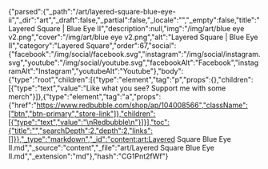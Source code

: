 {"parsed":{"_path":"/art/layered-square-blue-eye-ii","_dir":"art","_draft":false,"_partial":false,"_locale":"","_empty":false,"title":"Layered Square | Blue Eye II","description":null,"img":"/img/art/blue eye v2.png","cover":"/img/art/blue eye v2.png","alt":"Layered Square | Blue Eye II","category":"Layered Square","order":67,"social":{"facebook":"/img/social/facebook.svg","instagram":"/img/social/instagram.svg","youtube":"/img/social/youtube.svg","facebookAlt":"Facebook","instagramAlt":"Instagram","youtubeAlt":"Youtube"},"body":{"type":"root","children":[{"type":"element","tag":"p","props":{},"children":[{"type":"text","value":"Like what you see? Support me with some merch"}]},{"type":"element","tag":"a","props":{"href":"https://www.redbubble.com/shop/ap/104008566","className":["btn","btn-primary","store-link"]},"children":[{"type":"text","value":"\nRedbubble\n"}]}],"toc":{"title":"","searchDepth":2,"depth":2,"links":[]}},"_type":"markdown","_id":"content:art:Layered Square Blue Eye II.md","_source":"content","_file":"art/Layered Square Blue Eye II.md","_extension":"md"},"hash":"CG1Pnt2fWf"}